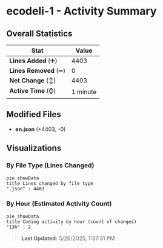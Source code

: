 # ecodeli-1 - Activity Summary 

## Overall Statistics

| Stat                   | Value                                                             |
| ---------------------- | ----------------------------------------------------------------- |
| **Lines Added** (➕)   | 4403                                          |
| **Lines Removed** (➖) | 0                                        |
| **Net Change** (↕)    | 4403                |
| **Active Time** (⌚)   | 1 minute |


## Modified Files
- **en.json** (+4403, -0)

## Visualizations

### By File Type (Lines Changed)

```mermaid
pie showData
title Lines changed by file type
".json" : 4403
```

### By Hour (Estimated Activity Count)

```mermaid
pie showData
title Coding activity by hour (count of changes)
"13h" : 2
```


> **Last Updated:** 5/26/2025, 1:37:31 PM